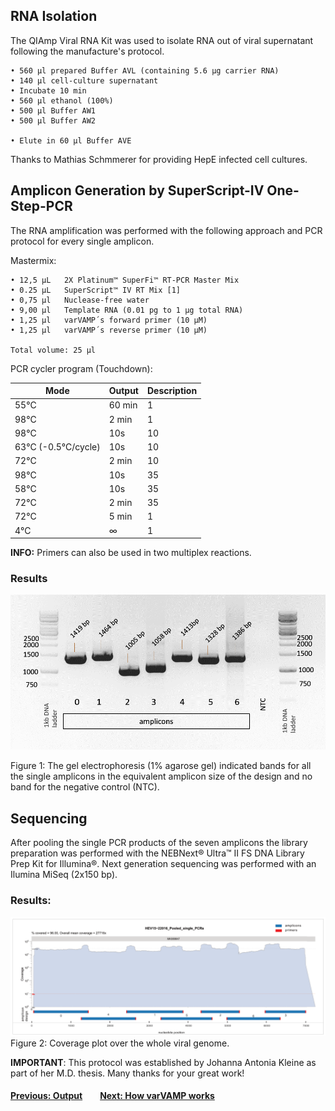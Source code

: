 ## RNA Isolation
The QIAmp Viral RNA Kit was used to isolate RNA out of viral supernatant following the manufacture's protocol. 

    • 560 µl prepared Buffer AVL (containing 5.6 µg carrier RNA)
    • 140 µl cell-culture supernatant
    • Incubate 10 min
    • 560 µl ethanol (100%)
    • 500 µl Buffer AW1
    • 500 µl Buffer AW2

    • Elute in 60 µl Buffer AVE

Thanks to Mathias Schmmerer for providing HepE infected cell cultures.

## Amplicon Generation by SuperScript-IV One-Step-PCR
The RNA amplification was performed with the following approach and PCR protocol for every single amplicon. 

Mastermix:

    • 12,5 μL 	2X Platinum™ SuperFi™ RT-PCR Master Mix 
    • 0.25 μL	SuperScript™ IV RT Mix [1] 
    • 0,75 µl	Nuclease-free water
    • 9,00 µl 	Template RNA (0.01 pg to 1 μg total RNA) 
    • 1,25 μl 	varVAMP´s forward primer (10 μM)
    • 1,25 μl 	varVAMP´s reverse primer (10 μM) 
    
    Total volume: 25 µl

PCR cycler program (Touchdown):

| Mode | Output | Description |
| --- | --- | --- |
55°C | 60 min | 1
98°C | 2 min | 1
98°C | 10s | 10
63°C (-0.5°C/cycle) | 10s | 10
72°C | 2 min | 10
98°C | 10s | 35
58°C | 10s | 35
72°C | 2 min | 35
72°C | 5 min | 1
4°C | ∞ | 1

**INFO:** Primers can also be used in two multiplex reactions.

### Results

<img src="./pcr_gel.png" alt="PCR" />

Figure 1: The gel electrophoresis (1% agarose gel) indicated bands for all the single amplicons in the equivalent amplicon size of the design and no band for the negative control (NTC).

## Sequencing
After pooling the single PCR products of the seven amplicons the library preparation was performed with the NEBNext® Ultra™ II FS DNA Library Prep Kit for Illumina®.
Next generation sequencing was performed with an Ilumina MiSeq (2x150 bp).

### Results:
<img src="./coverage_plot.png" alt="coverage" />
Figure 2: Coverage plot over the whole viral genome.


**IMPORTANT**: This protocol was established by Johanna Antonia Kleine as part of her M.D. thesis. Many thanks for your great work!

#### [Previous: Output](./output.md)&emsp;&emsp;[Next: How varVAMP works](./how_varvamp_works.md)